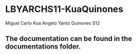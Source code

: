 # LBYARCHS11-KuaQuinones

Miguel Carlo Kua
Angelo Yanto Quinones
S12


## The documentation can be found in the documentations folder.



